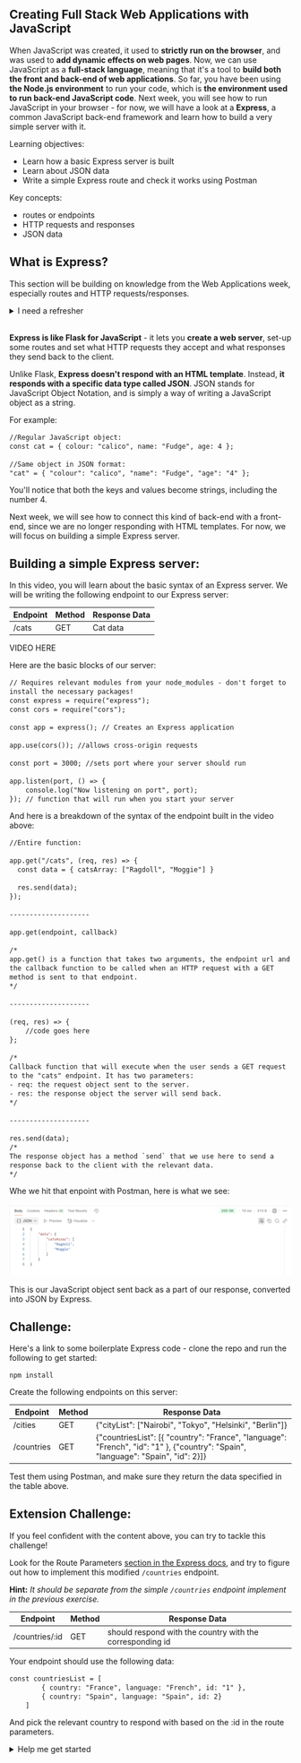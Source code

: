 ## Creating Full Stack Web Applications with JavaScript

When JavaScript was created, it used to **strictly run on the browser**, and was used to **add dynamic effects on web pages**. Now, we can use JavaScript as a **full-stack language**, meaning that it's a tool to **build both the front and back-end of web applications**. So far, you have been using **the Node.js environment** to run your code, which is **the environment used to run back-end JavaScript code**. Next week, you will see how to run JavaScript in your browser - for now, we will have a look at a **Express**, a common JavaScript back-end framework and learn how to build a very simple server with it. 


Learning objectives: 
- Learn how a basic Express server is built
- Learn about JSON data
- Write a simple Express route and check it works using Postman

Key concepts: 
- routes or endpoints
- HTTP requests and responses
- JSON data

## What is Express?

This section will be building on knowledge from the Web Applications week, especially routes and HTTP requests/responses.

<details>
<summary> I need a refresher </summary>
<br>
You can think of routes/endpoints as the address where data lives on a server. For instance, if you are using a server with an endpoint `/users`, we can deduce that all the data related to users will be accessible through that endpoint.

HTTP requests are a way to go and "knock on the door" of the adress where the data lives. For example, if I want to do something with the data located at the address `/users`, I will need to send a request to that route. 

HTTTP methods are the ways in which you are allowed to interact with that data. For example, the users data might live at the `/users` endpoint, but that doesn't mean you can interact with that data willy-nilly. For instance, the `/users` route
might accept requests with a GET method, but not a POST or PUT one. This depends on how the server is configured. 

Responses are what the server sends back to answer your initial request. If an endpoint is set-up to accept GET requests, and you send the correct HTTP request with a GET method, then it will send back a response with the relevant data. If something in your request is wrong, or not configured on the server, you will get an HTTP error. 

To build on example above, the `/users` endpoint on my server could be configured like so:

| Endpoint    | Method   | Response Data   |
| ------------| ---------|-----------------|
| /users      | GET      | All users data  |

What would happen if we sent an HTTP request with a DELETE method? Or if we sent a request to `/user` by mistake? Have a think! 
</details>
<br>

**Express is like Flask for JavaScript** - it lets you **create a web server**, set-up some routes and set what HTTP requests they accept and what responses they send back to the client. 


Unlike Flask, **Express doesn't respond with an HTML template**. Instead, **it responds with a specific data type called JSON**. JSON stands for JavaScript Object Notation, and is simply a way of writing a JavaScript object as a string.

For example: 

```
//Regular JavaScript object: 
const cat = { colour: "calico", name: "Fudge", age: 4 };

//Same object in JSON format: 
"cat" = { "colour": "calico", "name": "Fudge", "age": "4" };

```

You'll notice that both the keys and values become strings, including the number 4. 

Next week, we will see how to connect this kind of back-end with a front-end, since we are no longer responding with HTML templates. For now, we will focus on building a simple Express server.

## Building a simple Express server:

In this video, you will learn about the basic syntax of an Express server. We will be writing the following endpoint to our Express server: 

| Endpoint    | Method   | Response Data   |
| ------------| ---------|-----------------|
| /cats       | GET      | Cat data        |


VIDEO HERE


Here are the basic blocks of our server:

```
// Requires relevant modules from your node_modules - don't forget to install the necessary packages!
const express = require("express");
const cors = require("cors"); 

const app = express(); // Creates an Express application

app.use(cors()); //allows cross-origin requests

const port = 3000; //sets port where your server should run

app.listen(port, () => {
    console.log("Now listening on port", port);
}); // function that will run when you start your server
```

And here is a breakdown of the syntax of the endpoint built in the video above:

```
//Entire function: 

app.get("/cats", (req, res) => {
  const data = { catsArray: ["Ragdoll", "Moggie"] } 

  res.send(data);
});

--------------------

app.get(endpoint, callback) 

/* 
app.get() is a function that takes two arguments, the endpoint url and the callback function to be called when an HTTP request with a GET method is sent to that endpoint. 
*/

--------------------

(req, res) => {
    //code goes here
};

/* 
Callback function that will execute when the user sends a GET request to the "cats" endpoint. It has two parameters: 
- req: the request object sent to the server.
- res: the response object the server will send back.
*/

--------------------

res.send(data);
/*
The response object has a method `send` that we use here to send a response back to the client with the relevant data. 
*/

```

Whe we hit that enpoint with Postman, here is what we see: 

![image](./PostMan_Response_Screenshot.png)

This is our JavaScript object sent back as a part of our response, converted into JSON by Express. 

## Challenge: 

Here's a link to some boilerplate Express code - clone the repo and run the following to get started: 

```
npm install
```

Create the following endpoints on this server: 


| Endpoint    | Method   | Response Data   |
| ------------| ---------|----------------------------------------------------|
| /cities     | GET      |  {"cityList": ["Nairobi", "Tokyo", "Helsinki", "Berlin"]}|
| /countries  | GET      | {"countriesList": [{ "country": "France", "language": "French", "id": "1" }, {"country": "Spain", "language": "Spain", "id": 2}]} |

Test them using Postman, and make sure they return the data specified in the table above. 

## Extension Challenge: 
If you feel confident with the content above, you can try to tackle this challenge! 

Look for the Route Parameters [section in the Express docs](https://expressjs.com/en/guide/routing.html), and try to figure out how to implement this modified `/countries` endpoint. 

**Hint:** *It should be separate from the simple `/countries` endpoint implement in the previous exercise.*

| Endpoint    | Method   | Response Data   |
|-------------|----------|-----------------|
| /countries/:id  | GET      | should respond with the country with the corresponding id  |

Your endpoint should use the following data:

```
const countriesList = [
        { country: "France", language: "French", id: "1" }, 
        { country: "Spain", language: "Spain", id: 2}
    ]
```

And pick the relevant country to respond with based on the :id in the route parameters. 

<details>
<summary>Help me get started</summary>
<br>

```
app.get("/countries/:id", (req, res) => {
    //Pick the relevant country in this array based on the id:
    const countriesList = [
        { country: "France", language: "French", id: "1" }, 
        {country: "Spain", language: "Spain", id: 2}
        ]
})
```

</details>
